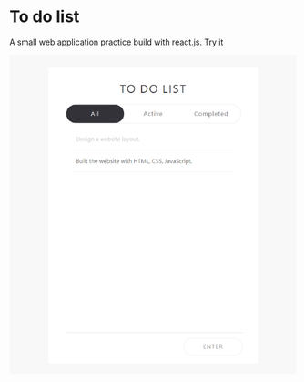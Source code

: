# To do list

A small web application practice build with react.js.
[Try it](https://tristali.github.io/To-Do-List/dist/index.html)

![image-20180829140656376](https://github.com/tristali/To-Do-List/blob/master/to_do_list.jpg)
